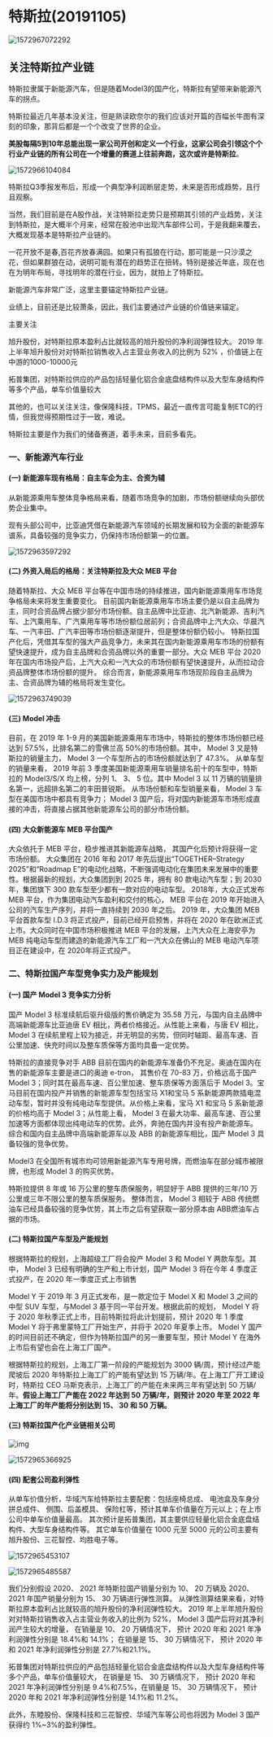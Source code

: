 # 特斯拉(20191105)



![1572967072292](特斯拉.assets/1572967072292.png)

## 关注特斯拉产业链

特斯拉隶属于新能源汽车，但是随着Model3的国产化，特斯拉有望带来新能源汽车的拐点。

特斯拉最近几年基本没关注，但是熟读欧奈尔的我们应该对开篇的百幅长牛图有深刻的印象，那背后都是一个个改变了世界的企业。

**美股每隔5到10年总能出现一家公司开创和定义一个行业，这家公司会引领这个个行业产业链的所有公司在一个增量的赛道上往前奔跑，这次或许是特斯拉**。

![1572966104084](特斯拉.assets/1572966104084.png)

特斯拉Q3季报发布后，形成一个典型净利润断层走势，未来是否形成趋势，且行且观察。

当然，我们目前是在A股作战，关注特斯拉走势只是预期其引领的产业趋势，关注到特斯拉，是大概半个月来，经常在股池中出现汽车部件公司，于是我翻来覆去，大概发现基本是特斯拉产业链的。

一花开放不是春,百花齐放春满园。如果只有孤狼在行动，那可能是一只沙漠之花，但如果群狼在动，说明可能有潜在的趋势正在扭转。特别是接近年底，现在也在为明年布局，寻找明年的潜在行业，因为，就拍上了特斯拉。

新能源汽车非常广泛，这里主要锚定特斯拉产业链。

业绩上，目前还是比较萧条，因此，我们主要通过产业链的价值链来锚定。

主要关注

旭升股份，对特斯拉原本盈利占比就较高的旭升股份的净利润弹性较大。 2019 年上半年旭升股份对对特斯拉销售收入占主营业务收入的比例为 52% ，价值链上在中游的1000-10000元

拓普集团，对特斯拉供应的产品包括轻量化铝合金底盘结构件以及大型车身结构件等多个产品，单车价值量较大 

其他的，也可以关注关注，像保隆科技，TPMS，最近一直传言可能复制ETC的行情，但我觉得预期性过于一致，难说。

特斯拉主要是作为我们的储备赛道，着手未来，目前多看先。





### 一、新能源汽车行业

#### (一) 新能源车现有格局：自主车企为主、合资为辅 

从新能源乘用车整体竞争格局来看，随着市场竞争的加剧，市场份额继续向头部优势企业集中。 

现有头部公司中，比亚迪凭借在新能源汽车领域的长期发展和较为全面的新能源车谱系，具备较强的竞争实力，仍保持市场份额第一的位置。 

![1572963597292](特斯拉.assets/1572963597292.png)



#### (二) 外资入局后的格局：关注特斯拉及大众 MEB 平台 

随着特斯拉、大众 MEB 平台等在中国市场的持续推进，国内新能源乘用车市场竞争格局未来将发生重要变化。
目前国内新能源乘用车市场主要仍是以自主品牌为主，同时合资品牌占据少部分市场份额。自主品牌中比亚迪、北汽新能源、吉利汽车、上汽乘用车、广汽乘用车等市场份额位居前列；合资品牌中上汽大众、华晨汽车、一汽丰田、广汽丰田等市场份额逐渐提升，但是整体份额仍较小。
特斯拉国产化后，凭借其车型的强大产品竞争力，未来其在国内新能源乘用车市场的份额有望快速提升，成为自主品牌和合资品牌以外的重要一部分。大众 MEB 平台 2020 年在国内市场投产后，上汽大众和一汽大众的市场份额有望快速提升，从而拉动合资品牌整体市场份额的提升。
综合而言，新能源乘用车市场现阶段自主品牌为主、合资品牌为辅的格局将发生变化。 

![1572963749039](特斯拉.assets/1572963749039.png)



#### (三) Model 冲击

目前，在 2019 年 1-9 月的美国新能源乘用车市场中，特斯拉的整体市场份额已经达到 57.5%，比排名第二的雪佛兰高 50%的市场份额。其中， Model 3 又是特斯拉的销量主力， Model 3 一个车型所占的市场份额就达到了 47.3%。
从单车型的销量来看， 2019 年前 3 季度美国新能源乘用车销量排名前十的车型中，特斯拉的 Model3/S/X 均上榜，分列 1、 3、 5 位。其中 Model 3 以 11 万辆的销量排名第一，远超排名第二的丰田普锐斯。
从市场份额和车型销量来看， Model 3 车型在美国市场中都具有竞争力； Model 3 国产后，将对国内新能源车市场形成直接的冲击，将直接占据其他新能源车公司的部分市场份额。 



#### (四) 大众新能源车 MEB 平台国产 

大众依托于 MEB 平台，稳步推进其新能源车战略， 其国产化后预计将获得一定市场份额。
大众集团在 2016 年和 2017 年先后提出“TOGETHER–Strategy 2025”和“Roadmap E”的电动化战略，不断强调电动化在集团未来发展中的重要性。根据最新的规划，大众集团到到 2025 年，拥有 80 款电动汽车型；到 2030 年，集团旗下 300 款车型至少都有一款对应的电动车型。 2018年，大众正式发布 MEB 平台，作为集团电动汽车盈利和交付的核心， MEB 平台在 2019 年开始进入公司的汽车生产序列，并将一直持续到 2030 年之后。
2019 年，大众集团 MEB 平台首款车型 I.D.3 将正式投产，目前已经开启预售，并将在 2020 年在欧洲正式上市。大众同时在中国市场积极推进 MEB 平台的发展，上汽大众在上海安亭为 MEB 纯电动车型而建造的新能源汽车工厂和一汽大众在佛山的 MEB 电动汽车项目正在建设中，在 2020年将正式投产。 



### 二、特斯拉国产车型竞争实力及产能规划 

#### (一) 国产 Model 3 竞争实力分析 

国产 Model 3 标准续航后驱升级版的售价确定为 35.58 万元，与国内自主品牌中高端新能源车比亚迪唐 EV 相比，两者价格接近。从性能上来看，与唐 EV 相比， Model 3 在续航里程上较为接近，并无明显的劣势，但同时轴距、最高车速、百公里加速、快充时间以及整车质保等方面均具备一定优势。 

特斯拉的直接竞争对手 ABB 目前在国内的新能源车准备仍不充足。奥迪在国内在售的新能源车主要是进口的奥迪 e-tron， 其售价在 70-83 万，价格远高于国产 Model 3；同时其在最高车速、百公里加速、整车质保等方面落后于 Model 3。宝马目前在国内投产并销售的新能源车型包括宝马 X1和宝马 5 系新能源两款插电混动车型，暂时并没有纯电动车型提供。从价格上来看，宝马 X1 和宝马 5 系新能源的价格均高于 Model 3；从性能上看， Model 3 在最大功率、最高车速、百公里加速等方面都体现出纯电动车的优势。此外，奔驰在国内并没有投产新能源车。
综合和国内自主品牌中高端新能源车以及 ABB 的新能源车相比，国产 Model 3 具备较强的竞争优势。 

Model3 在全国所有城市均可领用新能源汽车专用号牌，而燃油车在部分城市被限牌，也形成 Model 3 的购买优势。 

特斯拉提供 8 年或 16 万公里的整车质保服务，明显好于 ABB 提供的三年/10 万公里或三年不限公里的整车质保服务。
整体而言， Model 3 相较于 ABB 传统燃油车已经具备较强的竞争优势，其上市之后有望获取一部分原本由 ABB燃油车占据的市场。 



#### (二) 特斯拉国产车型及产能规划 

根据特斯拉的规划，上海超级工厂将会投产 Model 3 和 Model Y 两款车型。其中， Model 3 已经有明确的生产和上市计划，国产 Model 3 将在今年 4 季度正式投产，在 2020 年一季度正式上市销售 

Model Y 于 2019 年 3 月正式发布，是一款定位于 Model X 和 Model 3 之间的中型 SUV 车型，与Model 3 基于同一平台开发。根据此前的规划， Model Y 将于 2020 年秋季正式上市，目前特斯拉将此计划提前，预计 2020 年 1 季度 Model Y 将于弗里蒙特工厂开始生产，并将于 2020 年夏季上市。 Model Y 国产的时间目前还不确定，但作为特斯拉国产的另一重要车型，预计 Model Y 在海外上市后有望也会在上海工厂国产。 



根据特斯拉的规划，上海工厂第一阶段的产能规划为 3000 辆/周，预计经过产能爬坡后 2020 年特斯拉上海工厂的产能有望达到 15 万辆/年。在上海工厂开工建设时，特斯拉 CEO 马斯克表示，上海工厂的产能在未来两三年有望达到 50 万辆/年。**假设上海工厂产能在 2022 年达到 50 万辆/年，则预计 2020 年至 2022 年上海工厂的年产能将分别达到 15、 30 和 50 万辆。** 



#### (三) 特斯拉国产化产业链相关公司 

![img](特斯拉.assets/16e34fb383396ae3fd42111c.png!custom660.jpg)

![1572965366925](特斯拉.assets/1572965366925.png)



#### (四) 配套公司盈利弹性 

从单车价值分析，华域汽车给特斯拉主要配套：包括座椅总成、 电池盒及车身分拼总成件、 侧围、后盖模具、 保险杠等，预计其单车价值量在万元以上；在上市公司中单车价值量最高。
其次预计是拓普集团，其主要供应轻量化铝合金底盘结构件、大型车身结构件等。
其它单车价值量在 1000 元至 5000 元的公司主要有旭升股份、三花智控、均胜电子等。 

![1572965453107](特斯拉.assets/1572965453107.png)

![1572965485587](特斯拉.assets/1572965485587.png)

我们分别假设 2020、 2021 年特斯拉国产销量分别为 10、 20 万辆及 2020、 2021 年国产销量分别为 15、 30 万辆进行弹性测算。
从弹性测算结果来看，对特斯拉原本盈利占比就较高的旭升股份的净利润弹性较大。 2019 年上半年旭升股份对对特斯拉销售收入占主营业务收入的比例为 52%， Model 3 国产后将对其净利润产生较大的增量， 在销量是 10、 20 万辆情况下， 预计 2020 年和 2021 年净利润弹性分别是 18.4%和 14.1%； 在销量是 15、 30 万辆情况下， 预计 2020 年和 2021 年净利润弹性分别是 27.7%和21.1%。 

拓普集团对特斯拉供应的产品包括轻量化铝合金底盘结构件以及大型车身结构件等多个产品，单车价值量较大， 在销量是 15、 30 万辆情况下， 预计 2020 年和 2021 年净利润弹性分别是 9.4%和7.5%，在销量是 15、 30 万辆情况下， 预计 2020 年和 2021 年净利润弹性分别是 14.1%和 11.2%。

此外，东睦股份、保隆科技和三花智控、华域汽车等公司也将因为 Model 3 国产获得约 1%~3%的盈利弹性。 











